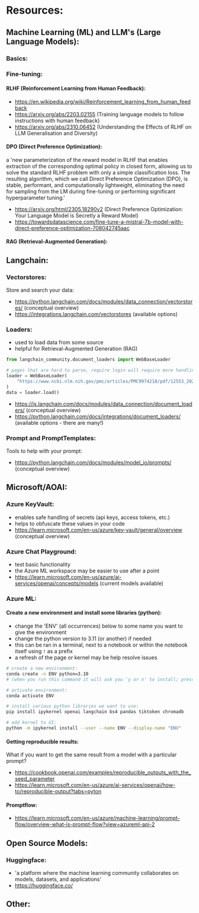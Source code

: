 # Resources:

## Machine Learning (ML) and LLM's (Large Language Models):

### Basics:

### Fine-tuning:

#### RLHF (Reinforcement Learning from Human Feedback):

- https://en.wikipedia.org/wiki/Reinforcement_learning_from_human_feedback
- https://arxiv.org/abs/2203.02155 (Training language models to follow instructions with human feedback)
- https://arxiv.org/abs/2310.06452 (Understanding the Effects of RLHF on LLM Generalisation and Diversity)

#### DPO (Direct Preference Optimization):

 a 'new parameterization of the reward model in RLHF that enables extraction of the corresponding optimal policy in closed form, allowing us to solve the standard RLHF problem with only a simple classification loss. The resulting algorithm, which we call Direct Preference Optimization (DPO), is stable, performant, and computationally lightweight, eliminating the need for sampling from the LM during fine-tuning or performing significant hyperparameter tuning.'

- https://arxiv.org/html/2305.18290v2 (Direct Preference Optimization: Your Language Model is Secretly a Reward Model)
- https://towardsdatascience.com/fine-tune-a-mistral-7b-model-with-direct-preference-optimization-708042745aac


#### RAG (Retrieval-Augmented Generation):

## Langchain:

### Vectorstores:
Store and search your data:
- https://python.langchain.com/docs/modules/data_connection/vectorstores/ (conceptual overview)
- https://integrations.langchain.com/vectorstores (available options)

### Loaders:

- used to load data from some source
- helpful for Retrieval-Augmented Generation (RAG)


```python
from langchain_community.document_loaders import WebBaseLoader

# pages that are hard to parse, require login will require more handling than this simple example:
loader = WebBaseLoader(
    "https://www.ncbi.nlm.nih.gov/pmc/articles/PMC9974218/pdf/12553_2023_Article_738.pdf"
)
data = loader.load()
```
- https://js.langchain.com/docs/modules/data_connection/document_loaders/ (conceptual overview)
- https://python.langchain.com/docs/integrations/document_loaders/ (available options - there are many!)

### Prompt and PromptTemplates:
Tools to help with your prompt:
- https://python.langchain.com/docs/modules/model_io/prompts/ (conceptual overview)

## Microsoft/AOAI:

### Azure KeyVault:

- enables safe handling of secrets (api keys, access tokens, etc.)
- helps to obfuscate these values in your code
- https://learn.microsoft.com/en-us/azure/key-vault/general/overview (conceptual overview)

### Azure Chat Playground:

- test basic functionality
- the Azure ML workspace may be easier to use after a point
- https://learn.microsoft.com/en-us/azure/ai-services/openai/concepts/models (current models available)

### Azure ML:

#### Create a new environment and install some libraries (python):
- change the 'ENV' (all occurrences) below to some name you want to give the environment
- change the python version to 3.11 (or another) if needed
- this can be ran in a terminal, next to a notebook or within the notebook itself using `!` as a prefix
- a refresh of the page or kernel may be help resolve issues

```sh
# create a new environment:
conda create -n ENV python=3.10
# (when you run this command it will ask you 'y or n' to install; press enter to continue or enter y + enter)

# activate environment:
conda activate ENV

# install various python libraries we want to use:
pip install ipykernel openai langchain bs4 pandas tiktoken chromadb

# add kernel to UI:
python -m ipykernel install --user --name ENV --display-name "ENV"
```

#### Getting reproducible results:

What if you want to get the same result from a model with a particular prompt?

- https://cookbook.openai.com/examples/reproducible_outputs_with_the_seed_parameter
- https://learn.microsoft.com/en-us/azure/ai-services/openai/how-to/reproducible-output?tabs=pyton

#### Promptflow:

- https://learn.microsoft.com/en-us/azure/machine-learning/prompt-flow/overview-what-is-prompt-flow?view=azureml-api-2

## Open Source Models:

### Huggingface:

- 'a platform where the machine learning community collaborates on models, datasets, and applications'
- https://huggingface.co/



## Other:

